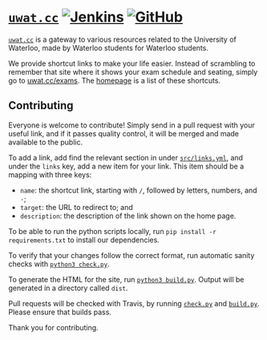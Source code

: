 # [`uwat.cc`][1] [![Jenkins](https://img.shields.io/jenkins/s/https/ci.quantum2.xyz/job/uwat.cc.svg)](https://ci.quantum2.xyz/job/uwat.cc/) [![GitHub](https://img.shields.io/github/license/quantum5/uwat.cc.svg)](LICENSE)

[`uwat.cc`][1] is a gateway to various resources related to the University of
Waterloo, made by Waterloo students for Waterloo students.

We provide shortcut links to make your life easier. Instead of scrambling to
remember that site where it shows your exam schedule and seating, simply go to
[uwat.cc/exams][2]. The [homepage][1] is a list of these shortcuts.

## Contributing

Everyone is welcome to contribute! Simply send in a pull request with your
useful link, and if it passes quality control, it will be merged and made
available to the public.

To add a link, add find the relevant section in under [`src/links.yml`][3],
and under the `links` key, add a new item for your link. This item should be a
mapping with three keys:

* `name`: the shortcut link, starting with `/`, followed by letters, numbers,
  and `-`;
* `target`: the URL to redirect to; and
* `description`: the description of the link shown on the home page.

To be able to run the python scripts locally, run
`pip install -r requirements.txt` to install our dependencies.

To verify that your changes follow the correct format, run automatic sanity
checks with [`python3 check.py`][4].

To generate the HTML for the site, run [`python3 build.py`][5]. Output will be
generated in a directory called `dist`.

Pull requests will be checked with Travis, by running [`check.py`][4] and
[`build.py`][5]. Please ensure that builds pass.

Thank you for contributing.

  [1]: https://uwat.cc
  [2]: https://uwat.cc/exams
  [3]: src/links.yml
  [4]: check.py
  [5]: build.py

